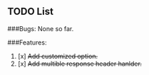 TODO List
---

###Bugs:
None so far.


###Features:
1. [x] ~~Add customized option.~~
2. [x] ~~Add multible response header hanlder.~~

